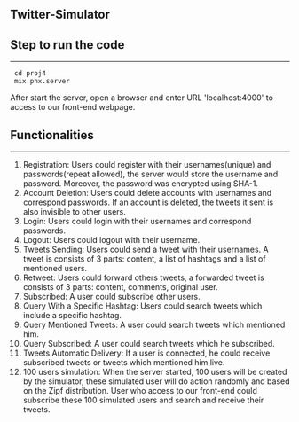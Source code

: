 Twitter-Simulator
---
## Step to run the code
---
```
 cd proj4
 mix phx.server
```
After start the server, open a browser and enter URL 'localhost:4000' to access to our front-end webpage.
## Functionalities
---
1. Registration: Users could register with their usernames(unique) and passwords(repeat allowed), the server would store the username and password. Moreover, the password was encrypted using SHA-1. 
2. Account Deletion: Users could delete accounts with usernames and correspond passwords. If an account is deleted, the tweets it sent is also invisible to other users.
3. Login: Users could login with their usernames and correspond passwords. 
4. Logout: Users could logout with their username.
5. Tweets Sending: Users could send a tweet with their usernames. A tweet is consists of 3 parts: content, a list of hashtags and a list of mentioned users.
6. Retweet: Users could forward others tweets, a forwarded tweet is consists of 3 parts: content, comments, original user.
7. Subscribed: A user could subscribe other users.
8. Query With a Specific Hashtag: Users could search tweets which include a specific hashtag.
9. Query Mentioned Tweets: A user could search tweets which mentioned him.
10. Query Subscribed: A user could search tweets which he subscribed.
11. Tweets Automatic Delivery: If a user is connected, he could receive subscribed tweets or tweets which mentioned him live.
12. 100 users simulation: When the server started, 100 users will be created by the simulator, these simulated user will do action randomly and based on the Zipf distribution. User who access to our front-end could subscribe these 100 simulated users and search and receive their tweets.

 














